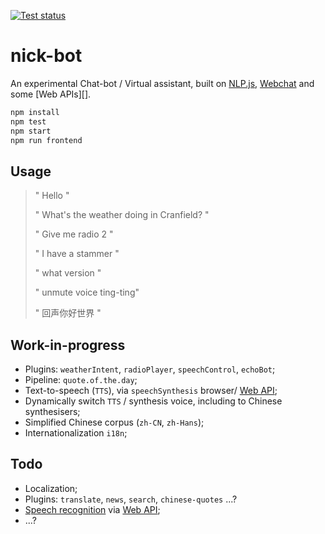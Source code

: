 
[![Test status][gh-badge]][gh-link]

# nick-bot

An experimental Chat-bot / Virtual assistant, built on [NLP.js][], [Webchat][]
and some [Web APIs][].

```sh
npm install
npm test
npm start
npm run frontend
```

## Usage

> " Hello "
>
> " What's the weather doing in Cranfield? "
>
> " Give me radio 2 "
>
> " I have a stammer "
>
> " what version "
>
> " unmute voice ting-ting"
>
> " 回声你好世界 "

## Work-in-progress

 * Plugins: `weatherIntent`, `radioPlayer`, `speechControl`, `echoBot`;
 * Pipeline: `quote.of.the.day`;
 * Text-to-speech (`TTS`), via `speechSynthesis` browser/ [Web API][tts];
 * Dynamically switch `TTS` / synthesis voice, including to Chinese synthesisers;
 * Simplified Chinese corpus (`zh-CN`, `zh-Hans`);
 * Internationalization `i18n`;

## Todo

 * Localization;
 * Plugins: `translate`, `news`, `search`, `chinese-quotes` ...?
 * [Speech recognition][sr] via [Web API][];
 * ...?  

[nlp.js]: https://github.com/axa-group/nlp.js "NLP.js version 4.x"
[webchat]: https://github.com/Microsoft/BotFramework-WebChat
  "Microsoft Bot Framework Web Chat"
[web api]: https://developer.mozilla.org/en-US/docs/Web/API#Interfaces
  "For example, speech recognition / synthesis, location ..."
[sr]: https://developer.mozilla.org/en-US/docs/Web/API/SpeechRecognition
[tts]: https://developer.mozilla.org/en-US/docs/Web/API/SpeechSynthesis
[gh-badge]: https://github.com/nfreear/nick-bot/workflows/Node%20CI/badge.svg
[gh-link]: https://github.com/nfreear/nick-bot/actions "Test status ~ 'Node CI'"

